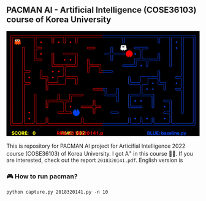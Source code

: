 ## PACMAN AI - Artificial Intelligence (COSE36103) course of Korea University

![pacman](fig/pacman.gif)

This is repository for PACMAN AI project for Articifial Intelligence 2022 course (COSE36103) of Korea University. I got A<sup>+</sup> in this course 👍🏻. If you are interested, check out the report `2018320141.pdf`. English version is 

### 🎮 How to run pacman?

```
python capture.py 2018320141.py -n 10
```
